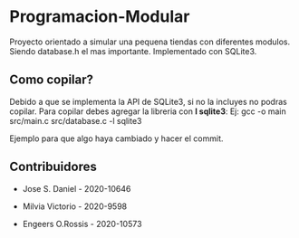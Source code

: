 # Programacion-Modular

Proyecto orientado a simular una pequena tiendas con diferentes modulos. Siendo database.h el mas importante. Implementado con SQLite3.

## Como copilar?

Debido a que se implementa la API de SQLite3, si no la incluyes no podras copilar. Para copilar debes agregar la libreria con __l sqlite3__: Ej: gcc -o main src/main.c src/database.c -l sqlite3

Ejemplo para que algo haya cambiado y hacer el commit.

## Contribuidores

* Jose S. Daniel - 2020-10646

* Milvia Victorio - 2020-9598

* Engeers O.Rossis - 2020-10573

